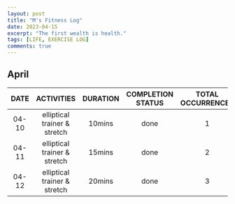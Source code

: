 ```yaml
---
layout: post
title: "M's Fitness Log"
date: 2023-04-15
excerpt: "The first wealth is health."  
tags: [LIFE, EXERCISE LOG]
comments: true
---
```


## April   
| DATE | ACTIVITIES | DURATION | COMPLETION STATUS | TOTAL OCCURRENCES|
| :---: | :---: |  :---: | :---: |  :---: |    
| 04-10 | elliptical trainer & stretch | 10mins | done | 1 |
| 04-11 | elliptical trainer & stretch | 15mins | done | 2 |
| 04-12 | elliptical trainer & stretch | 20mins | done | 3 |



